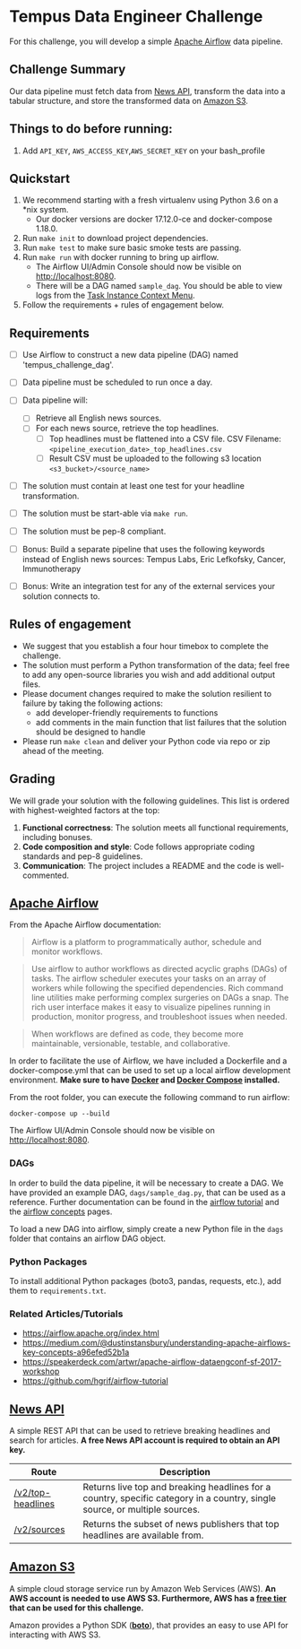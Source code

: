 # Tempus Data Engineer Challenge
For this challenge,
 you will develop a simple
 [Apache Airflow](https://airflow.apache.org) data pipeline.

## Challenge Summary
Our data pipeline must fetch data from [News API](https://newsapi.org),
 transform the data into a tabular structure,
 and store the transformed data on [Amazon S3](https://aws.amazon.com/s3/).

## Things to do before running:
1. Add `API_KEY`, `AWS_ACCESS_KEY`,`AWS_SECRET_KEY` on your bash_profile
## Quickstart
1. We recommend starting with a fresh virtualenv using Python 3.6 on a *nix system.
    * Our docker versions are docker 17.12.0-ce and docker-compose 1.18.0.
2. Run `make init` to download project dependencies.
3. Run `make test` to make sure basic smoke tests are passing.
4. Run `make run` with docker running to bring up airflow.
    * The Airflow UI/Admin Console should now be visible on [http://localhost:8080](http://localhost:8080).
    * There will be a DAG named `sample_dag`. You should be able to view logs from the [Task Instance Context Menu](https://airflow.readthedocs.io/en/latest/ui.html#task-instance-context-menu).
5. Follow the requirements + rules of engagement below.

## Requirements
- [ ] Use Airflow to construct a new data pipeline (DAG) named 'tempus_challenge_dag'.
- [ ] Data pipeline must be scheduled to run once a day.
- [ ] Data pipeline will:
  - [ ] Retrieve all English news sources.
  - [ ] For each news source, retrieve the top headlines.
    - [ ] Top headlines must be flattened into a CSV file. CSV Filename: `<pipeline_execution_date>_top_headlines.csv`
    - [ ] Result CSV must be uploaded to the following s3 location `<s3_bucket>/<source_name>`
- [ ] The solution must contain at least one test for your headline transformation.
- [ ] The solution must be start-able via `make run`.
- [ ] The solution must be pep-8 compliant.
- [ ] Bonus: Build a separate pipeline that uses the following keywords instead of English news sources: Tempus Labs, Eric Lefkofsky, Cancer, Immunotherapy
- [ ] Bonus: Write an integration test for any of the external services your solution connects to.


## Rules of engagement
* We suggest that you establish a four hour timebox to complete the challenge.
* The solution must perform a Python transformation of the data;
 feel free to add any open-source libraries you wish and add additional output files.
* Please document changes required to make the solution resilient to
 failure by taking the following actions:
  * add developer-friendly requirements to functions
  * add comments in the main function that list failures that the solution should
  be designed to handle
* Please run `make clean` and deliver your Python code via repo or zip ahead of the meeting.

## Grading
We will grade your solution with the following guidelines.
 This list is ordered with highest-weighted factors at the top:
1. **Functional correctness**: The solution meets all functional requirements,
 including bonuses.
2. **Code composition and style**: Code follows appropriate coding standards and pep-8 guidelines.
3. **Communication**: The project includes a README and the code is well-commented.


## [Apache Airflow](https://airflow.apache.org)
From the Apache Airflow documentation:

>Airflow is a platform to programmatically author, schedule and monitor workflows.

>Use airflow to author workflows as directed acyclic graphs (DAGs) of tasks. The airflow scheduler executes your tasks on an array of workers while following the specified dependencies. Rich command line utilities make performing complex surgeries on DAGs a snap. The rich user interface makes it easy to visualize pipelines running in production, monitor progress, and troubleshoot issues when needed.

>When workflows are defined as code, they become more maintainable, versionable, testable, and collaborative.

In order to facilitate the use of Airflow, we have included a Dockerfile and a docker-compose.yml that can be used to set up a local airflow development environment. **Make sure to have [Docker](https://docs.docker.com/install/) and [Docker Compose](https://docs.docker.com/compose/install/) installed.**

From the root folder, you can execute the following command to run airflow:
```
docker-compose up --build
```
The Airflow UI/Admin Console should now be visible on [http://localhost:8080](http://localhost:8080).

### DAGs
In order to build the data pipeline, it will be necessary to create a DAG. We have provided an example DAG, `dags/sample_dag.py`, that can be used as a reference. Further documentation can be found in the [airflow tutorial](https://airflow.apache.org/tutorial.html) and the [airflow concepts](https://airflow.apache.org/concepts.html) pages.

To load a new DAG into airflow, simply create a new Python file in the `dags` folder that contains an airflow DAG object.

### Python Packages
To install additional Python packages (boto3, pandas, requests, etc.), add them to `requirements.txt`.

### Related Articles/Tutorials
* https://airflow.apache.org/index.html
* https://medium.com/@dustinstansbury/understanding-apache-airflows-key-concepts-a96efed52b1a
* https://speakerdeck.com/artwr/apache-airflow-dataengconf-sf-2017-workshop
* https://github.com/hgrif/airflow-tutorial

## [News API](https://newsapi.org)
A simple REST API that can be used to retrieve breaking headlines and search for articles. **A free News API account is required to obtain an API key.**

| Route             | Description                                                                                                                |
|-------------------|----------------------------------------------------------------------------------------------------------------------------|
| [/v2/top-headlines](https://newsapi.org/docs/endpoints/top-headlines) | Returns live top and breaking headlines for a country, specific category in a country, single source, or multiple sources. |
| [/v2/sources](https://newsapi.org/docs/endpoints/sources) | Returns the subset of news publishers that top headlines are available from. |


## [Amazon S3](https://aws.amazon.com/s3/)
A simple cloud storage service run by Amazon Web Services (AWS). **An AWS account is needed to use AWS S3. Furthermore, AWS has a [free tier](https://aws.amazon.com/free/) that can be used for this challenge.**

Amazon provides a Python SDK (**[boto](http://boto3.readthedocs.io/en/latest/guide/resources.html)**), that provides an easy to use API for interacting with AWS S3.
